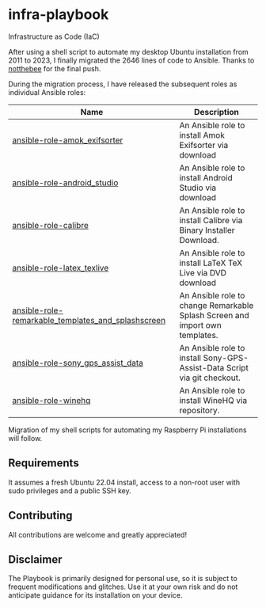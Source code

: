 # infra-playbook

Infrastructure as Code (IaC)

After using a shell script to automate my desktop Ubuntu installation from 2011 to 2023, I finally migrated the 2646 lines of code to Ansible. Thanks to [notthebee](https://github.com/notthebee/) for the final push.

During the migration process, I have released the subsequent roles as individual Ansible roles:

| Name           | Description                        |
| -------------- | -----------------------------------|
| [ansible-role-amok_exifsorter](https://github.com/JakobLichterfeld/ansible-role-amok_exifsorter) | An Ansible role to install Amok Exifsorter via download |
| [ansible-role-android_studio](https://github.com/JakobLichterfeld/ansible-role-android_studio) | An Ansible role to install Android Studio via download |
| [ansible-role-calibre](https://github.com/JakobLichterfeld/ansible-role-calibre) | An Ansible role to install Calibre via Binary Installer Download. |
| [ansible-role-latex_texlive](https://github.com/JakobLichterfeld/ansible-role-latex_texlive) | An Ansible role to install LaTeX TeX Live via DVD download |
| [ansible-role-remarkable_templates_and_splashscreen](https://github.com/JakobLichterfeld/ansible-role-remarkable_templates_and_splashscreen) | An Ansible role to change Remarkable Splash Screen and import own templates. |
| [ansible-role-sony_gps_assist_data](https://github.com/JakobLichterfeld/ansible-role-sony_gps_assist_data) | An Ansible role to install Sony-GPS-Assist-Data Script via git checkout. |
| [ansible-role-winehq](https://github.com/JakobLichterfeld/ansible-role-winehq) | An Ansible role to install WineHQ via repository. |

Migration of my shell scripts for automating my Raspberry Pi installations will follow.

## Requirements

It assumes a fresh Ubuntu 22.04 install, access to a non-root user with sudo privileges and a public SSH key.

## Contributing

All contributions are welcome and greatly appreciated!

## Disclaimer

The Playbook is primarily designed for personal use, so it is subject to frequent modifications and glitches. Use it at your own risk and do not anticipate guidance for its installation on your device.
